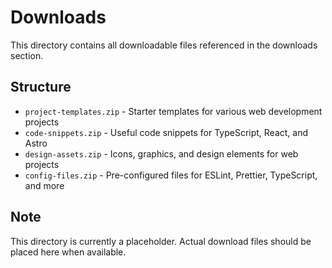 # Downloads

This directory contains all downloadable files referenced in the downloads section.

## Structure

- `project-templates.zip` - Starter templates for various web development projects
- `code-snippets.zip` - Useful code snippets for TypeScript, React, and Astro
- `design-assets.zip` - Icons, graphics, and design elements for web projects
- `config-files.zip` - Pre-configured files for ESLint, Prettier, TypeScript, and more

## Note

This directory is currently a placeholder. Actual download files should be placed here when
available.
